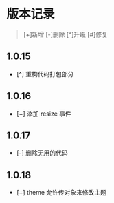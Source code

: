 # 版本记录

> [+]新增 [-]删除 [^]升级 [#]修复

## 1.0.15

* [^] 重构代码打包部分

## 1.0.16

* [+] 添加 resize 事件

## 1.0.17

* [-] 删除无用的代码

## 1.0.18

* [+] theme 允许传对象来修改主题
